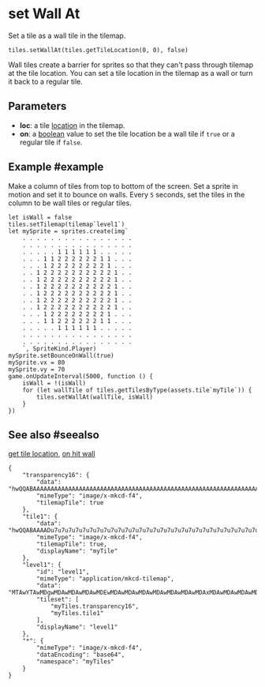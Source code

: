# set Wall At

Set a tile as a wall tile in the tilemap.

```sig
tiles.setWallAt(tiles.getTileLocation(0, 0), false)
```

Wall tiles create a barrier for sprites so that they can't pass through tilemap at the tile location. You can set a tile location in the tilemap as a wall or turn it back to a regular tile.

## Parameters

* **loc**: a tile [location](/reference/tiles/location) in the tilemap.
* **on**: a [boolean](/types/boolean) value to set the tile location be a wall tile if `true` or a regular tile if `false`.

## Example #example

Make a column of tiles from top to bottom of the screen. Set a sprite in motion and set it to bounce on walls. Every `5` seconds, set the tiles  in the column to be wall tiles or regular tiles.

```blocks
let isWall = false
tiles.setTilemap(tilemap`level1`)
let mySprite = sprites.create(img`
    . . . . . . . . . . . . . . . . 
    . . . . . . . . . . . . . . . . 
    . . . . . 1 1 1 1 1 1 . . . . . 
    . . . 1 1 2 2 2 2 2 2 1 1 . . . 
    . . . 1 2 2 2 2 2 2 2 2 1 . . . 
    . . 1 2 2 2 2 2 2 2 2 2 2 1 . . 
    . . 1 2 2 2 2 2 2 2 2 2 2 1 . . 
    . . 1 2 2 2 2 2 2 2 2 2 2 1 . . 
    . . 1 2 2 2 2 2 2 2 2 2 2 1 . . 
    . . 1 2 2 2 2 2 2 2 2 2 2 1 . . 
    . . 1 2 2 2 2 2 2 2 2 2 2 1 . . 
    . . . 1 2 2 2 2 2 2 2 2 1 . . . 
    . . . 1 1 2 2 2 2 2 2 1 1 . . . 
    . . . . . 1 1 1 1 1 1 . . . . . 
    . . . . . . . . . . . . . . . . 
    . . . . . . . . . . . . . . . . 
    `, SpriteKind.Player)
mySprite.setBounceOnWall(true)
mySprite.vx = 80
mySprite.vy = 70
game.onUpdateInterval(5000, function () {
    isWall = !(isWall)
    for (let wallTile of tiles.getTilesByType(assets.tile`myTile`)) {
        tiles.setWallAt(wallTile, isWall)
    }
})
```

## See also #seealso

[get tile location](/reference/tiles/get-tile-location),
[on hit wall](/reference/scene/on-hit-wall)

```jres
{
    "transparency16": {
        "data": "hwQQABAAAAAAAAAAAAAAAAAAAAAAAAAAAAAAAAAAAAAAAAAAAAAAAAAAAAAAAAAAAAAAAAAAAAAAAAAAAAAAAAAAAAAAAAAAAAAAAAAAAAAAAAAAAAAAAAAAAAAAAAAAAAAAAAAAAAAAAAAAAAAAAAAAAAAAAAAAAAAAAAAAAAAAAAAAAAAAAA==",
        "mimeType": "image/x-mkcd-f4",
        "tilemapTile": true
    },
    "tile1": {
        "data": "hwQQABAAAADu7u7u7u7u7u7u7u7u7u7u7u7u7u7u7u7u7u7u7u7u7u7u7u7u7u7u7u7u7u7u7u7u7u7u7u7u7u7u7u7u7u7u7u7u7u7u7u7u7u7u7u7u7u7u7u7u7u7u7u7u7u7u7u7u7u7u7u7u7u7u7u7u7u7u7u7u7u7u7u7u7u7u7u7u7g==",
        "mimeType": "image/x-mkcd-f4",
        "tilemapTile": true,
        "displayName": "myTile"
    },
    "level1": {
        "id": "level1",
        "mimeType": "application/mkcd-tilemap",
        "data": "MTAwYTAwMDgwMDAwMDAwMDAwMDEwMDAwMDAwMDAwMDAwMDAwMDAwMDAxMDAwMDAwMDAwMDAwMDAwMDAxMDAwMDAwMDAwMDAwMDAwMDAwMDAwMTAwMDAwMDAwMDAwMDAwMDAwMTAwMDAwMDAwMDAwMDAwMDAwMDAwMDEwMDAwMDAwMDAwMDAwMDAwMDEwMDAwMDAwMDAwMDAwMDAwMDAwMDAxMDAwMDAwMDAwMDAwMDAwMDAwMDAwMDAwMDAwMDAwMDAwMDAwMDAwMDAwMDAwMDAwMDAwMDAwMDAwMDAwMDAwMDAwMDAwMDAwMDAwMDAwMDAwMDAwMDAwMA==",
        "tileset": [
            "myTiles.transparency16",
            "myTiles.tile1"
        ],
        "displayName": "level1"
    },
    "*": {
        "mimeType": "image/x-mkcd-f4",
        "dataEncoding": "base64",
        "namespace": "myTiles"
    }
}
```
